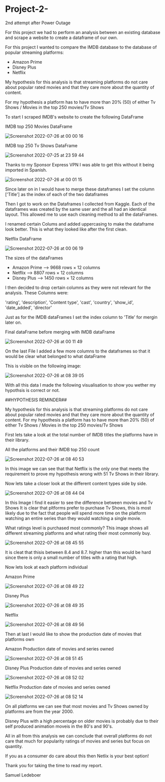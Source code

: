 # Project-2-


2nd attempt after Power Outage

For this project we had to perform an analysis between an existing database and scrape a website to create a dataframe of our own. 

For this project I wanted to compare the IMDB database to the database of popular streaming platforms:

- Amazon Prime
- Disney Plus 
- Netflix

My hypothesis for this analysis is that streaming platforms do not care about popular rated movies and that they care more about the quantity of content. 

For my hypothesis a platform has to have more than 20% (50) of either Tv Shows / Movies in the top 250 movies/Tv Shows



To start I scraped IMDB's website to create the following DataFrame 

IMDB top 250 Movies DataFrame

![Screenshot 2022-07-26 at 00 00 16](https://user-images.githubusercontent.com/104360125/180881129-8429d6b9-2d1f-4028-b419-4adf862c957c.png)



IMDB top 250 Tv Shows DataFrame

![Screenshot 2022-07-25 at 23 59 44](https://user-images.githubusercontent.com/104360125/180881071-fd7c924d-2c6b-45a8-a932-0c7642866e71.png)

Thanks to my Sponsor Express VPN I was able to get this without it being imported in Spanish.

![Screenshot 2022-07-26 at 00 01 15](https://user-images.githubusercontent.com/104360125/180881226-f03d7953-7704-4d21-b67b-4d5e67e81709.png)

Since later on in I would have to merge these dataframes I set the column ['Title'] as the index of each of the two dataframes


Then I got to work on the Dataframes I collected from Kaggle. Each of the dataframes was created by the same user and the all had an identical layout. 
This allowed me to use each cleaning method to all the dataFrames. 

I renamed certain Colums and added uppercasing to make the dataframe look better. 
This is what they looked like after the first clean.

Netflix DataFrame

![Screenshot 2022-07-26 at 00 06 19](https://user-images.githubusercontent.com/104360125/180881844-65f1d751-7ed6-4446-95b5-c340cf7c6fc7.png)

The sizes of the dataFrames 

- Amazon Prime -->  9668 rows × 12 columns
- Netflix      -->  8807 rows × 12 columns
- Disney Plus  -->  1450 rows × 12 columns

I then decided to drop certain columns as they were not relevant for the analysis. These Columns were:

'rating', 'description', 'Content type', 'cast', 'country', 'show_id', 'date_added', 'director'


Just as for the IMDB dataFrames I set the index column to 'Title' for mergin later on.

Final dataFrame before merging with IMDB dataFrame 

![Screenshot 2022-07-26 at 00 11 49](https://user-images.githubusercontent.com/104360125/180882685-9289e6ff-005c-49f6-9e2d-949c406e6d41.png)

On the last File I added a few more columns to the dataframes so that it would be clear what belonged to what dataFrame

This is visible on the following image:

![Screenshot 2022-07-26 at 08 39 05](https://user-images.githubusercontent.com/104360125/180940113-e05af50c-4ae5-496d-979e-2d430db51e0c.png)



With all this data I made the following visualisation to show you wether my hypothsis is correct or not.


##HYPOTHESIS REMINDER##

My hypothesis for this analysis is that streaming platforms do not care about popular rated movies and that they care more about the quantity of content. 
For my hypothesis a platform has to have more than 20% (50) of either Tv Shows / Movies in the top 250 movies/Tv Shows


First lets take a look at the total number of IMDB titles the platforms have in their library. 

All the platforms and their IMDB top 250 count 

![Screenshot 2022-07-26 at 08 40 53](https://user-images.githubusercontent.com/104360125/180940391-c3b671c8-ddce-4c95-a213-d1d2884c1d17.png)

In this image we can see that that Netflix is the only one that meets the requirement to prove my hypothesis wrong with 51 Tv Shows in their library.

Now lets take a closer look at the different content types side by side. 

![Screenshot 2022-07-26 at 08 44 04](https://user-images.githubusercontent.com/104360125/180940950-33b89617-1fc6-4020-8e48-7c8783756354.png)

In this Image I find it easier to see the difference between movies and Tv Shows
It is clear that pltforms prefer to purchase Tv Shows, this is most likely due to the fact that people will spend more time on the platform watching an entire series than they would watching a single movie. 

What ratings level is purchased most commonly? 
This image shows all different streaming platforms and what rating their most commonly buy. 

![Screenshot 2022-07-26 at 08 45 55](https://user-images.githubusercontent.com/104360125/180941246-d98fb7e0-b669-4d11-8e57-d77b896e567b.png)

It is cleat that thisis between 8.4 and 8.7. higher than this would be hard since there is only a small number of titles with a rating that high. 

Now lets look at each platform individual 


Amazon Prime 

![Screenshot 2022-07-26 at 08 49 22](https://user-images.githubusercontent.com/104360125/180941802-be726b27-ef40-4d7d-a241-aa63c0ff7d4b.png)


Disney Plus 

![Screenshot 2022-07-26 at 08 49 35](https://user-images.githubusercontent.com/104360125/180941867-2b63f754-fa8c-48c2-b6fc-65c96c4f4e5d.png)

Netflix 

![Screenshot 2022-07-26 at 08 49 56](https://user-images.githubusercontent.com/104360125/180941924-0b859911-7c39-4116-9dd5-b774b2bc2af9.png)


Then at last I would like to show the production date of movies that platforms own 


Amazon Production date of movies and series owned 

![Screenshot 2022-07-26 at 08 51 45](https://user-images.githubusercontent.com/104360125/180942253-5d183e73-e905-4850-8235-ac8b6f9bb908.png)


Disney Plus Production date of movies and series owned 

![Screenshot 2022-07-26 at 08 52 02](https://user-images.githubusercontent.com/104360125/180942302-31169fca-e186-464f-b62c-19563a3f8af2.png)


Netflix Production date of movies and series owned 

![Screenshot 2022-07-26 at 08 52 14](https://user-images.githubusercontent.com/104360125/180942337-d7045b2e-f770-4215-a97c-0c99f858a51a.png)

On all platforms we can see that most movies and Tv Shows owned by platforms are from the year 2000.

Disney Plus with a high percentage on older movies is probably due to their self produced animation moveis in the 80's and 90's. 



All in all from this analysis we can conclude that overall platforms do not care that much for popularity ratings of movies and series but focus on quantity. 

If you as a consumer do care about this then Netlix is your best option! 


Thank you for taking the time to read my report. 

Samuel Ledeboer 
